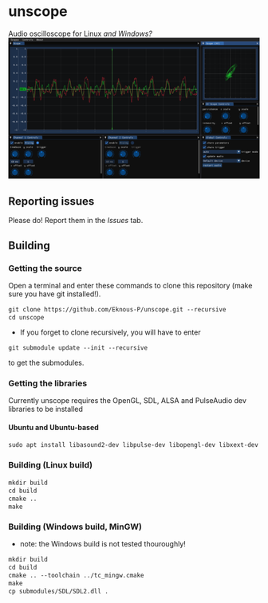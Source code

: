 # unscope

Audio oscilloscope for Linux _and Windows?_
![screenshot](assets/scr1.png)

## Reporting issues

Please do! Report them in the *Issues* tab.

## Building

### Getting the source

Open a terminal and enter these commands to clone this repository (make sure you have git installed!).
```
git clone https://github.com/Eknous-P/unscope.git --recursive
cd unscope
```

- If you forget to clone recursively, you will have to enter
```
git submodule update --init --recursive
```
to get the submodules.

### Getting the libraries

Currently unscope requires the OpenGL, SDL, ALSA and PulseAudio dev libraries to be installed

#### Ubuntu and Ubuntu-based
```
sudo apt install libasound2-dev libpulse-dev libopengl-dev libxext-dev
```

### Building (Linux build)

```
mkdir build
cd build
cmake ..
make
```

### Building (Windows build, MinGW)
- note: the Windows build is not tested thouroughly!

```
mkdir build
cd build
cmake .. --toolchain ../tc_mingw.cmake
make
cp submodules/SDL/SDL2.dll .
```
